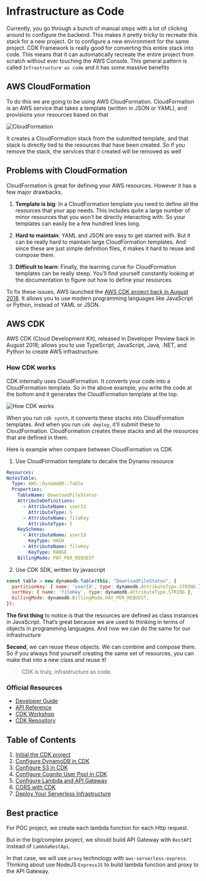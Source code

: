 # Infrastructure as Code

Currently, you go through a bunch of manual steps with a lot of clicking around to configure the backend. This makes it pretty tricky to recreate this stack for a new project. Or to configure a new environment for the same project. CDK Framework is really good for converting this entire stack into code. This means that it can automatically recreate the entire project from scratch without ever touching the AWS Console. This general pattern is called `Infrastructure as code` and it has some massive benefits

## AWS CloudFormation

To do this we are going to be using AWS CloudFormation. CloudFormation is an AWS service that takes a template (written in JSON or YAML), and provisions your resources based on that

![CloudFormation](https://d33wubrfki0l68.cloudfront.net/8d8130ee0ddaa46f5d0b19dffe1de91fff238aeb/23c47/assets/diagrams/how-cloudformation-works.png)

It creates a CloudFormation stack from the submitted template, and that stack is directly tied to the resources that have been created. So if you remove the stack, the services that it created will be removed as well

## Problems with CloudFormation

CloudFormation is great for defining your AWS resources. However it has a few major drawbacks.

1. **Template is big**: In a CloudFormation template you need to define all the resources that your app needs. This includes quite a large number of minor resources that you won’t be directly interacting with. So your templates can easily be a few hundred lines long.

2. **Hard to maintain**: YAML and JSON are easy to get started with. But it can be really hard to maintain large CloudFormation templates. And since these are just simple definition files, it makes it hard to reuse and compose them.

3. **Difficult to learn**: Finally, the learning curve for CloudFormation templates can be really steep. You’ll find yourself constantly looking at the documentation to figure out how to define your resources.

To fix these issues, AWS launched the [AWS CDK project back in August 2018](https://aws.amazon.com/blogs/developer/aws-cdk-developer-preview/). It allows you to use modern programming languages like JavaScript or Python, instead of YAML or JSON.

## AWS CDK

AWS CDK (Cloud Development Kit), released in Developer Preview back in August 2018; allows you to use TypeScript, JavaScript, Java, .NET, and Python to create AWS infrastructure.

### How CDK works

CDK internally uses CloudFormation. It converts your code into a CloudFormation template. So in the above example, you write the code at the bottom and it generates the CloudFormation template at the top.

![How CDK works](https://d33wubrfki0l68.cloudfront.net/d3eafac875a44ca3b5e5353c5a7646338d0801ee/e0470/assets/diagrams/how-cdk-works.png)

When you run `cdk synth`, it converts these stacks into CloudFormation templates. And when you run `cdk deploy`, it’ll submit these to CloudFormation. CloudFormation creates these stacks and all the resources that are defined in them.

Here is example when compare between CloudFormation vs CDK

1. Use CloudFormation template to decalre the Dynamo resource

```yaml
Resources:
NotesTable:
  Type: AWS::DynamoDB::Table
  Properties:
    TableName: DownloadFileStatus
    AttributeDefinitions:
      - AttributeName: userId
        AttributeType: S
      - AttributeName: fileKey
        AttributeType: S
    KeySchema:
      - AttributeName: userId
        KeyType: HASH
      - AttributeName: fileKey
        KeyType: RANGE
    BillingMode: PAY_PER_REQUEST
```

2. Use CDK SDK, written by javascript

```javascript
const table = new dynamodb.Table(this, "DownloadFileStatus", {
  partitionKey: { name: 'userId', type: dynamodb.AttributeType.STRING },
  sortKey: { name: 'fileKey', type: dynamodb.AttributeType.STRING },
  billingMode: dynamodb.BillingMode.PAY_PER_REQUEST,
});
```

**The first thing** to notice is that the resources are defined as class instances in JavaScript. That’s great because we are used to thinking in terms of objects in programming languages. And now we can do the same for our infrastructure

**Second**, we can reuse these objects. We can combine and compose them. So if you always find yourself creating the same set of resources, you can make that into a new class and reuse it!

> CDK is truly, infrastructure as code.

### Official Resources

- [Developer Guide](https://docs.aws.amazon.com/cdk/latest/guide/home.html)
- [API Reference](https://docs.aws.amazon.com/cdk/api/latest/docs/aws-construct-library.html)
- [CDK Workshop](https://cdkworkshop.com/)
- [CDK Repository](https://github.com/aws/aws-cdk)

## Table of Contents

1. [Initial the CDK project](init.md)
2. [Configure DynamoDB in CDK](dynamo.md)
3. [Configure S3 in CDK](s3.md)
4. [Configure Cognito User Pool in CDK](cognito.md)
5. [Configure Lambda and API Gateway](api.md)
6. [CORS with CDK](cors.md)
7. [Deploy Your Serverless Infrastructure](deploy.md)

## Best practice

For POC project, we create each lambda function for each Http request.

But in the big/complex project, we should build API Gateway with `RestAPI` instead of `LambdaRestApi`.

In that case, we will use `proxy` technology with `aws-serverless-express`. Thinking about use NodeJS `ExpressJS` to build lambda function and proxy to the API Gateway.
